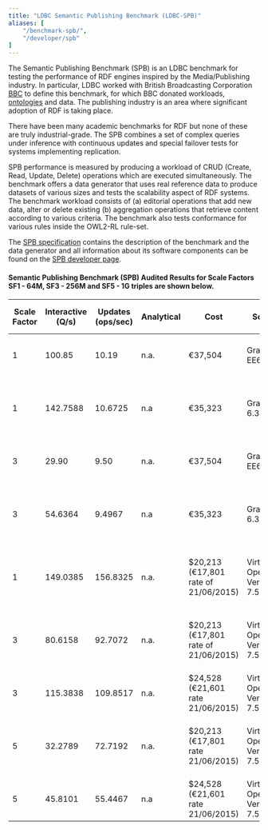 ```yaml
---
title: "LDBC Semantic Publishing Benchmark (LDBC-SPB)"
aliases: [
    "/benchmark-spb/",
    "/developer/spb"
]
---
```


The Semantic Publishing Benchmark (SPB) is an LDBC benchmark for testing the performance of RDF engines inspired by the Media/Publishing industry. In particular, LDBC worked with British Broadcasting Corporation [BBC](http://www.bbc.co.uk/blogs/internet/posts/Linked-Data-Connecting-together-the-BBCs-Online-Content) to define this benchmark, for which BBC donated workloads, [ontologies](https://github.com/ldbc/ldbc_spb_bm_2.0/tree/master/datasets_and_queries/ontologies) and data. The publishing industry is an area where significant adoption of RDF is taking place.

There have been many academic benchmarks for RDF but none of these are
truly industrial-grade. The SPB  combines a set of complex queries under
inference with continuous updates and special failover tests for systems
implementing replication.

SPB performance is measured by producing a workload of CRUD (Create,
Read, Update, Delete) operations which are executed simultaneously. The
benchmark offers a data generator that uses real reference data to
produce datasets of various sizes and tests the scalability aspect
of RDF systems. The benchmark workload consists of (a) editorial
operations that add new data, alter or delete existing (b) aggregation
operations that retrieve content according to various criteria. The
benchmark also tests conformance for various rules inside
the OWL2-RL rule-set.

The [SPB specification](https://github.com/ldbc/ldbc_spb_bm_2.0/blob/master/doc/LDBC_SPB_v2.0.docx?raw=true) contains the description of the benchmark and the data generator and all information about its software components can be found on the [SPB developer page](http://ldbcouncil.org/developer/spb).

#### Semantic Publishing Benchmark (SPB) Audited Results for Scale Factors SF1 - 64M, SF3 - 256M and SF5 - 1G triples are shown below. 

| **Scale Factor** |**Interactive (Q/s)** |**Updates (ops/sec)** | **Analytical** | **Cost** | **Software** | **Hardware** | **Test Sponsor** | **Date** | **Full Disclosure Report**
|--|--|--|--|--|--|--|--|--|--
| 1 | 100.85 | 10.19  |	n.a. |	€37,504 |GraphDB EE6.2 | Xeon1650v3 6-core 3.5Ghz 96GB RAM | [ONTOTEXT AD](http://www.ontotext.com/) | 2015/04/26 | [Full Disclosure Report](LDBC_SPB20_20150426_SF1_GraphDB-EE-6.2b.pdf)
| 1 | 142.7588 |10.6725 |n.a |€35,323  |GraphDB SE 6.3 alpha |CPU Intel Xeon E5-1650 v3 3.5Ghz,15MB L3 cache, s2011 |[ONTOTEXT AD](http://www.ontotext.com/) |2015/06/10  | [Full Disclosure Report](LDBC-SPB-64M-GraphDB-10062015.pdf)
| 3 | 29.90 | 9.50 | n.a. | €37,504 | GraphDB EE6.2 | Xeon1650v3 6-core 3.5Ghz 96GB RAM | [ONTOTEXT AD](http://www.ontotext.com/) | 2015/04/26 | [Full Disclosure Report](LDBC_SPB20_20150426_SF3_GraphDB-EE-6.2b.pdf)
| 3 | 54.6364 | 9.4967 | n.a | €35,323 |GraphDB SE 6.3 alpha |CPU Intel Xeon E5-1650 v3 3.5Ghz,15MB L3 cache, s2011 |[ONTOTEXT AD](http://www.ontotext.com/) |2015/06/10  | [Full Disclosure Report](LDBC-SPB-256M-GraphDB-10062015.pdf)
|1 |149.0385 |156.8325 |n.a. |$20,213 (€17,801 rate of 21/06/2015) |Virtuoso Opensource Version 7.50.3213 |Intel Xeon E5-2630, 6x 2.30GHz, Sockel 2011, boxed, 192 GB RAM |[OpenLink Software](http://www.openlinksw.com/) |2015/06/09 | [Full Disclosure Report](LDBC-SPB-64M-Virtuoso-09062015.pdf) 
|3 | 80.6158 | 92.7072 | n.a. | $20,213 (€17,801 rate of 21/06/2015) |Virtuoso Opensource Version 7.50.3213 |Intel Xeon E5-2630, 6x 2.30GHz, Sockel 2011, boxed, 192 GB RAM |[OpenLink Software](http://www.openlinksw.com/) |2015/06/09 | [Full Disclosure Report](LDBC-SPB-256M-Virtuoso-09062015.pdf)
|3 | 115.3838 | 109.8517 | n.a. | $24,528 (€21,601 rate 21/06/2015) |Virtuoso Opensource Version 7.50.3213 |Amazon EC2, r3.8xlarge |[OpenLink Software](http://www.openlinksw.com/) |2015/06/09 | [Full Disclosure Report](LDBC-SPB-256M-Virtuoso-EC2-09062015.pdf)
|5 |32.2789 |72.7192 |n.a.  |$20,213 (€17,801 rate 21/06/2015) |Virtuoso Opensource Version 7.50.3213 |Intel Xeon E5-2630, 6x 2.30GHz, Sockel 2011, boxed, 192 GB RAM | [OpenLink Software](http://www.openlinksw.com/) | 2015/06/09 | [Full Disclosure Report](LDBC-SPB-1G-Virtuoso-09062015.pdf)
|5|45.8101 |55.4467 |n.a |$24,528 (€21,601 rate 21/06/2015) | Virtuoso Opensource Version 7.50.3213 |Amazon EC2, r3.8xlarge |[OpenLink Software](http://www.openlinksw.com/) |2015/06/10 | [Full Disclosure Report](LDBC-SPB-1G-Virtuoso-EC2-10062015.pdf)
